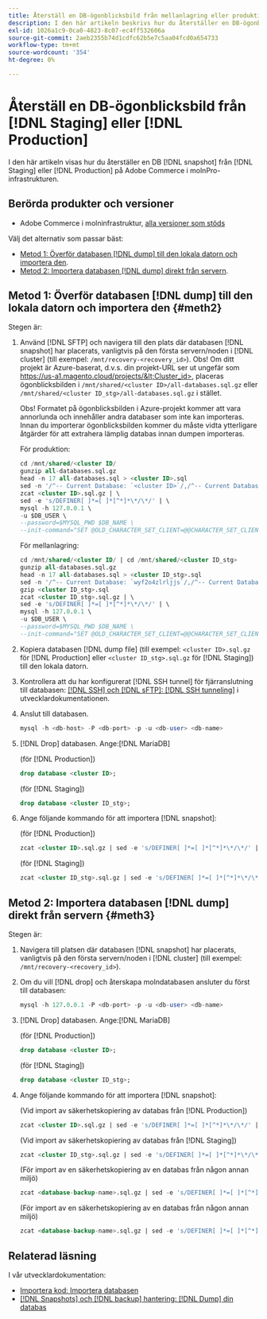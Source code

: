 ```yaml
---
title: Återställ en DB-ögonblicksbild från mellanlagring eller produktion
description: I den här artikeln beskrivs hur du återställer en DB-ögonblicksbild från Staging eller Production på Adobe Commerce i molninfrastrukturen.
exl-id: 1026a1c9-0ca0-4823-8c07-ec4ff532606a
source-git-commit: 2aeb2355b74d1cdfc62b5e7c5aa04fcd0a654733
workflow-type: tm+mt
source-wordcount: '354'
ht-degree: 0%

---
```


# Återställ en DB-ögonblicksbild från [!DNL Staging] eller [!DNL Production]

I den här artikeln visas hur du återställer en DB [!DNL snapshot] från [!DNL Staging] eller [!DNL Production] på Adobe Commerce i molnPro-infrastrukturen.

## Berörda produkter och versioner

* Adobe Commerce i molninfrastruktur, [alla versioner som stöds](https://magento.com/sites/default/files/magento-software-lifecycle-policy.pdf)

Välj det alternativ som passar bäst:

* [Metod 1: Överför databasen [!DNL dump] till den lokala datorn och importera den](#meth2).
* [Metod 2: Importera databasen [!DNL dump] direkt från servern](#meth3).

## Metod 1: Överför databasen [!DNL dump] till den lokala datorn och importera den {#meth2}

Stegen är:

1. Använd [!DNL SFTP] och navigera till den plats där databasen [!DNL snapshot] har placerats, vanligtvis på den första servern/noden i [!DNL cluster] (till exempel: `/mnt/recovery-<recovery_id>`). Obs! Om ditt projekt är Azure-baserat, d.v.s. din projekt-URL ser ut ungefär som https://us-a1.magento.cloud/projects/&lt;Cluster_id>, placeras ögonblicksbilden i `/mnt/shared/<cluster ID>/all-databases.sql.gz` eller `/mnt/shared/<cluster ID_stg>/all-databases.sql.gz` i stället.

   Obs! Formatet på ögonblicksbilden i Azure-projekt kommer att vara annorlunda och innehåller andra databaser som inte kan importeras. Innan du importerar ögonblicksbilden kommer du     måste vidta ytterligare åtgärder för att extrahera lämplig databas innan dumpen importeras.

   För produktion:

   ```sql
   cd /mnt/shared/<cluster ID/
   gunzip all-databases.sql.gz 
   head -n 17 all-databases.sql > <cluster ID>.sql 
   sed -n '/^-- Current Database: `<cluster ID>`/,/^-- Current Database: `/p' all-databases.sql >> <cluster ID>.sql gzip <cluster ID>.sql
   zcat <cluster ID>.sql.gz | \
   sed -e 's/DEFINER[ ]*=[ ]*[^*]*\*/\*/' | \
   mysql -h 127.0.0.1 \
   -u $DB_USER \
   --password=$MYSQL_PWD $DB_NAME \
   --init-command="SET @OLD_CHARACTER_SET_CLIENT=@@CHARACTER_SET_CLIENT ;SET @OLD_CHARACTER_SET_RESULTS=@@CHARACTER_SET_RESULTS ;SET @OLD_COLLATION_CONNECTION=@@COLLATION_CONNECTION ;SET NAMES utf8 ;SET @OLD_TIME_ZONE=@@TIME_ZONE ;SET TIME_ZONE='+00:00' ;SET @OLD_UNIQUE_CHECKS=@@UNIQUE_CHECKS, UNIQUE_CHECKS=0 ;SET @OLD_FOREIGN_KEY_CHECKS=@@FOREIGN_KEY_CHECKS, FOREIGN_KEY_CHECKS=0 ;SET @OLD_SQL_MODE=@@SQL_MODE, SQL_MODE='NO_AUTO_VALUE_ON_ZERO' ;SET @OLD_SQL_NOTES=@@SQL_NOTES, SQL_NOTES=0;"
   ```

   För mellanlagring:

   ```sql
   cd /mnt/shared/<cluster ID/ | cd /mnt/shared/<cluster ID_stg>
   gunzip all-databases.sql.gz 
   head -n 17 all-databases.sql > <cluster ID_stg>.sql
   sed -n '/^-- Current Database: `wyf2o4zlrljjs`/,/^-- Current Database: `/p' all-databases.sql >> <cluster ID_stg>.sql 
   gzip <cluster ID_stg>.sql  
   zcat <cluster ID_stg>.sql.gz | \
   sed -e 's/DEFINER[ ]*=[ ]*[^*]*\*/\*/' | \
   mysql -h 127.0.0.1 \
   -u $DB_USER \
   --password=$MYSQL_PWD $DB_NAME \
   --init-command="SET @OLD_CHARACTER_SET_CLIENT=@@CHARACTER_SET_CLIENT ;SET @OLD_CHARACTER_SET_RESULTS=@@CHARACTER_SET_RESULTS ;SET @OLD_COLLATION_CONNECTION=@@COLLATION_CONNECTION ;SET NAMES utf8 ;SET @OLD_TIME_ZONE=@@TIME_ZONE ;SET TIME_ZONE='+00:00' ;SET @OLD_UNIQUE_CHECKS=@@UNIQUE_CHECKS, UNIQUE_CHECKS=0 ;SET @OLD_FOREIGN_KEY_CHECKS=@@FOREIGN_KEY_CHECKS, FOREIGN_KEY_CHECKS=0 ;SET @OLD_SQL_MODE=@@SQL_MODE, SQL_MODE='NO_AUTO_VALUE_ON_ZERO' ;SET @OLD_SQL_NOTES=@@SQL_NOTES, SQL_NOTES=0;"
   ```

1. Kopiera databasen [!DNL dump file] (till exempel: `<cluster ID>.sql.gz` för [!DNL Production] eller `<cluster ID_stg>.sql.gz` för [!DNL Staging]) till den lokala datorn.
1. Kontrollera att du har konfigurerat [!DNL SSH tunnel] för fjärranslutning till databasen: [[!DNL SSH]  och [!DNL sFTP]: [!DNL SSH tunneling]](https://experienceleague.adobe.com/en/docs/commerce-cloud-service/user-guide/develop/secure-connections#env-start-tunn) i utvecklardokumentationen.
1. Anslut till databasen.

   ```sql
   mysql -h <db-host> -P <db-port> -p -u <db-user> <db-name>
   ```

1. [!DNL Drop] databasen. Ange:[!DNL MariaDB]

   (för [!DNL Production])

   ```sql
   drop database <cluster ID>;
   ```

   (för [!DNL Staging])

   ```sql
   drop database <cluster ID_stg>;
   ```

1. Ange följande kommando för att importera [!DNL snapshot]:

   (för [!DNL Production])

   ```sql
   zcat <cluster ID>.sql.gz | sed -e 's/DEFINER[ ]*=[ ]*[^*]*\*/\*/' | mysql -h 127.0.0.1 -P <db-port> -p -u   <db-user> <db-name>
   ```

   (för [!DNL Staging])

   ```sql
   zcat <cluster ID_stg>.sql.gz | sed -e 's/DEFINER[ ]*=[ ]*[^*]*\*/\*/' | mysql -h 127.0.0.1 -P <db-port> -p -u   <db-user> <db-name>
   ```

## Metod 2: Importera databasen [!DNL dump] direkt från servern {#meth3}

Stegen är:

1. Navigera till platsen där databasen [!DNL snapshot] har placerats, vanligtvis på den första servern/noden i [!DNL cluster] (till exempel: `/mnt/recovery-<recovery_id>`).
1. Om du vill [!DNL drop] och återskapa molndatabasen ansluter du först till databasen:

   ```sql
   mysql -h 127.0.0.1 -P <db-port> -p -u <db-user> <db-name>
   ```

1. [!DNL Drop] databasen. Ange:[!DNL MariaDB]

   (för [!DNL Production])

   ```sql
   drop database <cluster ID>;
   ```

   (för [!DNL Staging])

   ```sql
   drop database <cluster ID_stg>;
   ```

1. Ange följande kommando för att importera [!DNL snapshot]:

   (Vid import av säkerhetskopiering av databas från [!DNL Production])

   ```sql
   zcat <cluster ID>.sql.gz | sed -e 's/DEFINER[ ]*=[ ]*[^*]*\*/\*/' | mysql -h 127.0.0.1 -p -u <db-user> <db-name>
   ```

   (Vid import av säkerhetskopiering av databas från [!DNL Staging])

   ```sql
   zcat <cluster ID_stg>.sql.gz | sed -e 's/DEFINER[ ]*=[ ]*[^*]*\*/\*/' | mysql -h 127.0.0.1 -p -u <db-user> <db-name>
   ```

   (För import av en säkerhetskopiering av en databas från någon annan miljö)

   ```sql
   zcat <database-backup-name>.sql.gz | sed -e 's/DEFINER[ ]*=[ ]*[^*]*\*/\*/' | mysql -h 127.0.0.1 -p -u <db-user> <db-name>
   ```

   (För import av en säkerhetskopiering av en databas från någon annan miljö)

   ```sql
   zcat <database-backup-name>.sql.gz | sed -e 's/DEFINER[ ]*=[ ]*[^*]*\*/\*/' | mysql -h 127.0.0.1 -p -u <db-user> <db-name>
   ```

## Relaterad läsning

I vår utvecklardokumentation:

* [Importera kod: Importera databasen](https://experienceleague.adobe.com/en/docs/commerce-cloud-service/user-guide/develop/deploy/staging-production)
* [[!DNL Snapshots] och [!DNL backup] hantering: [!DNL Dump] din databas](https://experienceleague.adobe.com/en/docs/commerce-cloud-service/user-guide/develop/storage/snapshots)
